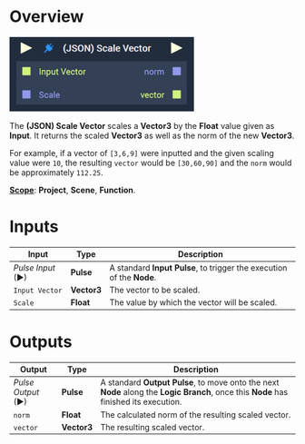 # Overview

![The (JSON) Scale Vector Node.](../../.gitbook/assets/jsonscalevector.png)

The **(JSON) Scale Vector** scales a **Vector3** by the **Float** value given as **Input**. It returns the scaled **Vector3** as well as the norm of the new **Vector3**. 

For example, if a vector of `[3,6,9]` were inputted and the given scaling value were `10`, the resulting `vector` would be `[30,60,90]` and the `norm` would be approximately `112.25`. 


[**Scope**](../overview.md#scopes): **Project**, **Scene**, **Function**.

# Inputs

|Input|Type|Description|
|---|---|---|
|*Pulse Input* (►)|**Pulse**|A standard **Input Pulse**, to trigger the execution of the **Node**.|
|`Input Vector`|**Vector3**|The vector to be scaled.|
|`Scale`|**Float**|The value by which the vector will be scaled.|

# Outputs

|Output|Type|Description|
|---|---|---|
|*Pulse Output* (►)|**Pulse**|A standard **Output Pulse**, to move onto the next **Node** along the **Logic Branch**, once this **Node** has finished its execution.|
|`norm`|**Float**|The calculated norm of the resulting scaled vector.|
|`vector`|**Vector3**|The resulting scaled vector.|












